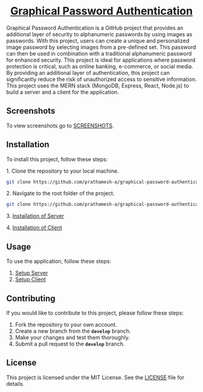 <h1 align="center"><a href="https://graphical-auth-client.vercel.app/">Graphical Password Authentication</a></h1>


Graphical Password Authentication is a GitHub project that provides an additional layer of security to alphanumeric passwords by using images as passwords. With this project, users can create a unique and personalized image password by selecting images from a pre-defined set. This password can then be used in combination with a traditional alphanumeric password for enhanced security. This project is ideal for applications where password protection is critical, such as online banking, e-commerce, or social media. By providing an additional layer of authentication, this project can significantly reduce the risk of unauthorized access to sensitive information. This project uses the MERN stack (MongoDB, Express, React, Node.js) to build a server and a client for the application.

## Screenshots
To view screenshots go to <a href="https://github.com/kamaleshkannaa/Graphical-Password-Auth/blob/main/SCREENSHOTS.md">SCREENSHOTS</a>.

## Installation
To install this project, follow these steps:<br>

<p>1. Clone the repository to your local machine.</p>

```bash
git clone https://github.com/prathamesh-a/graphical-password-authentication.git
```

<p>2. Navigate to the root folder of the project.</p>

```bash
git clone https://github.com/prathamesh-a/graphical-password-authentication.git
```

<p>3. <a href="https://github.com/kamaleshkannaa/Graphical-Password-Auth/blob/main/server/README.md#installation">Installation of Server</a></p>
<p>4. <a href="https://github.com/kamaleshkannaa/Graphical-Password-Auth/blob/main/client/README.md#installation">Installation of Client</a></p>

## Usage
To use the application, follow these steps:

1. <a href="https://github.com/kamaleshkannaa/Graphical-Password-Auth/tree/main/server#usage">Setup Server</a>
2. <a href="https://github.com/kamaleshkannaa/Graphical-Password-Auth/tree/main/client#usage">Setup Client</a>

## Contributing
If you would like to contribute to this project, please follow these steps:

1. Fork the repository to your own account.
2. Create a new branch from the **`develop`** branch.
3. Make your changes and test them thoroughly.
4. Submit a pull request to the **`develop`** branch.

## License
This project is licensed under the MIT License. See the <a href="https://github.com/kamaleshkannaa/Graphical-Password-Auth/blob/main/LICENSE">LICENSE</a> file for details.
